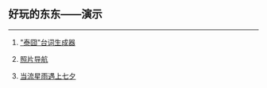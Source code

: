 ## 好玩的东东——演示

___

1. ["泰囧"台词生成器](/demos/filltext/)

2. [照片导航](/demos/imagetour/)

3. [当流星雨遇上七夕](/demos/meteor/)
